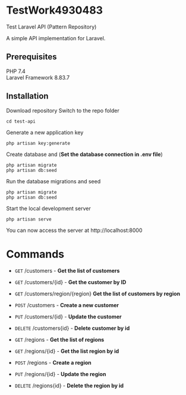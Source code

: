 # TestWork4930483
Test Laravel API (Pattern Repository)

A simple API implementation for Laravel.

## Prerequisites
PHP 7.4 <br>
Laravel Framework 8.83.7

## Installation
Download repository
Switch to the repo folder

    cd test-api
Generate a new application key

    php artisan key:generate
Create database and (**Set the database connection in .env file**)

    php artisan migrate
    php artisan db:seed
Run the database migrations and seed 

    php artisan migrate
    php artisan db:seed
    

Start the local development server

    php artisan serve

You can now access the server at http://localhost:8000

# Commands
- `GET` /customers - **Get the list of customers**
- `GET` /customers/{id} - **Get the customer by ID**
- `GET` /customers/region/{region} **Get the list of customers by region**
- `POST` /customers - **Create a new customer**
- `PUT` /customers/{id} - **Update the customer**
- `DELETE` /customers{id} - **Delete customer by id**

- `GET` /regions - **Get the list of regions**
- `GET` /regions/{id} - **Get the list region by id**
- `POST` /regions - **Create a region**
- `PUT` /regions/{id} - **Update the region**
- `DELETE` /regions{id} - **Delete the region by id**
